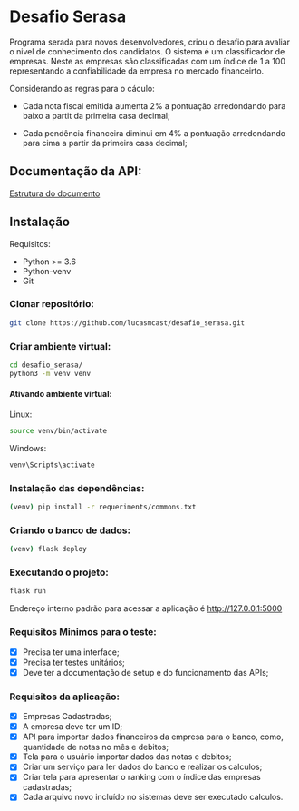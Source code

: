 # Desafio Serasa

Programa serada para novos desenvolvedores, criou o desafio para avaliar o nivel de conhecimento dos candidatos. O sistema é um classificador de empresas. Neste as empresas são classificadas com um índice de 1 a 100 representando a confiabilidade da empresa no mercado financeirto.

Considerando as regras para o cáculo:

- Cada nota fiscal emitida aumenta 2% a pontuação arredondando para baixo a partit da primeira casa decimal;

- Cada pendência financeira diminui em 4% a pontuação arredondando para cima a partir da primeira casa decimal;

## Documentação da API:

[Estrutura do documento](https://github.com/lucasmcast/desafio_serasa/wiki/Documenta%C3%A7%C3%A3o-da-API)

## Instalação

Requisitos:

- Python >= 3.6
- Python-venv
- Git

### Clonar repositório:

```bash
git clone https://github.com/lucasmcast/desafio_serasa.git
```

### Criar ambiente virtual:

```bash 
cd desafio_serasa/
python3 -m venv venv 
```

#### Ativando ambiente virtual:

Linux:

```bash 
source venv/bin/activate 
```

Windows:

```bash 
venv\Scripts\activate
```

### Instalação das dependências:

```bash
(venv) pip install -r requeriments/commons.txt
```

### Criando o banco de dados:

```bash 
(venv) flask deploy 
```

### Executando o projeto:

```bash 
flask run 
```

Endereço interno padrão para acessar a aplicação é http://127.0.0.1:5000

### Requisitos Minimos para o teste:

- [x] Precisa ter uma interface;
- [x] Precisa ter testes unitários;
- [x] Deve ter a documentação de setup e do funcionamento das APIs;

### Requisitos da aplicação:

- [x] Empresas Cadastradas;
- [x] A empresa deve ter um ID;
- [x] API para importar dados financeiros da empresa para o banco, como, quantidade de notas no mês e debitos;
- [x] Tela para o usuário importar dados das notas e debitos;
- [x] Criar um serviço para ler dados do banco e realizar os calculos;
- [x] Criar tela para apresentar o ranking com o índice das empresas cadastradas;
- [x] Cada  arquivo novo incluído no sistemas deve ser executado calculos.
